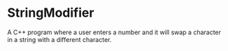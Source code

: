 # StringModifier
A C++ program where a user enters a number and it will swap a character in a string with a different character.
